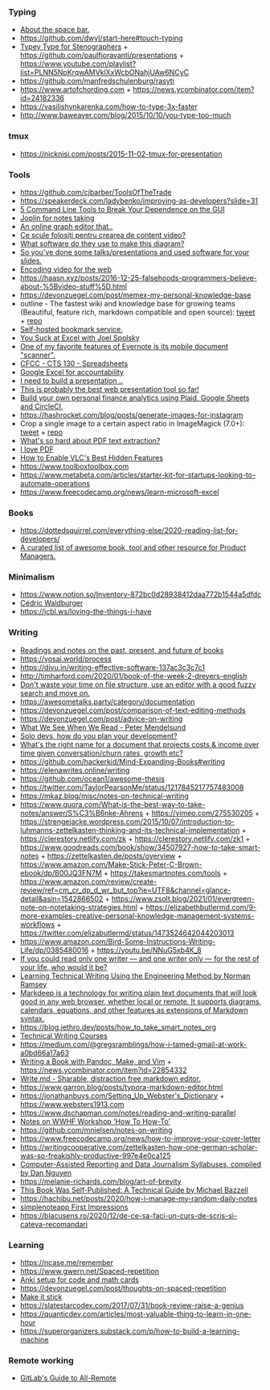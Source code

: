 ### Typing

- [About the space bar.](https://mmazzarolo.com/blog/2019-08-30-about-the-space-bar)
- https://github.com/dwyl/start-here#touch-typing
- [Typey Type for Stenographers](https://didoesdigital.com/typey-type) + https://github.com/paulfioravanti/presentations + https://www.youtube.com/playlist?list=PLNN5NpKrqwAMVklXxWcbONahjUAw6NCyC
- https://github.com/manfredschulenburg/rasyti
- https://www.artofchording.com + https://news.ycombinator.com/item?id=24182336
- https://vasilishynkarenka.com/how-to-type-3x-faster
- http://www.baweaver.com/blog/2015/10/10/you-type-too-much

### tmux

- https://nicknisi.com/posts/2015-11-02-tmux-for-presentation

### Tools

- https://github.com/cjbarber/ToolsOfTheTrade
- https://speakerdeck.com/ladybenko/improving-as-developers?slide=31
- [5 Command Line Tools to Break Your Dependence on the GUI ](https://www.putorius.net/5-cool-command-line-tools.html)
- [Joplin for notes taking](https://twitter.com/adulau/status/1195820269388148738)
- [An online graph editor that..](https://twitter.com/dan_abramov/status/1209920644462366720)
- [Ce scule folosiți pentru crearea de content video?](https://devforum.ro/t/ce-scule-folositi-pentru-crearea-de-content-video/12089)
- [What software do they use to make this diagram?](https://twitter.com/vysecurity/status/1210661290785402880)
- [So you've done some talks/presentations and used software for your slides.](https://twitter.com/TejasKumar_/status/1211314304953307136)
- [Encoding video for the web](https://gist.github.com/Vestride/278e13915894821e1d6f)
- https://haasn.xyz/posts/2016-12-25-falsehoods-programmers-believe-about-%5Bvideo-stuff%5D.html
- https://devonzuegel.com/post/memex-my-personal-knowledge-base
- outline - The fastest wiki and knowledge base for growing teams (Beautiful, feature rich, markdown compatible and open source): [tweet](https://twitter.com/binitamshah/status/1210950621131493377) + [repo](https://github.com/outline/outline)
- [Self-hosted bookmark service.](https://github.com/sissbruecker/linkding)
- [You Suck at Excel with Joel Spolsky](https://youtu.be/0nbkaYsR94c)
- [One of my favorite features of Evernote is its mobile document "scanner".](https://twitter.com/devonzuegel/status/1213576043694632963)
- [CFCC - CTS 130 - Spreadsheets](https://m.youtube.com/playlist?list=PL9gfSIdua13hRbXvsJAgBWZOGrqeI0_ul)
- [Google Excel for accountability](https://twitter.com/kelseymwhelan/status/1080544082139795456)
- [I need to build a presentation ..](https://twitter.com/tannerlinsley/status/1217607012416020480)
- [This is probably the best web presentation tool so far!](https://github.com/ksky521/nodeppt)
- [Build your own personal finance analytics using Plaid, Google Sheets and CircleCI.](https://github.com/yyx990803/build-your-own-mint)
- https://hashrocket.com/blog/posts/generate-images-for-instagram
- Crop a single image to a certain aspect ratio in ImageMagick (7.0+): [tweet](https://twitter.com/danburzo/status/1222441121051267073) + [repo](https://github.com/danburzo/toolbox/blob/master/imagemagick.md)
- [What's so hard about PDF text extraction?](https://www.filingdb.com/pdf-text-extraction)
- [I love PDF](https://geshan.com.np/blog/2020/10/free-productivity-software-increase-efficiency)
- [How to Enable VLC's Best Hidden Features](https://lifehacker.com/the-best-hidden-features-of-vlc-1654434241)
- https://www.toolboxtoolbox.com
- https://www.metabeta.com/articles/starter-kit-for-startups-looking-to-automate-operations
- https://www.freecodecamp.org/news/learn-microsoft-excel

### Books

- https://dottedsquirrel.com/everything-else/2020-reading-list-for-developers/
- [A curated list of awesome book, tool and other resource for Product Managers.](https://github.com/hugo53/awesome-ProductManager)

### Minimalism

- https://www.notion.so/Inventory-872bc0d28938412daa772b1544a5dfdc
- [Cédric Waldburger](https://m.youtube.com/playlist?list=PLFtln-0KmkcMOAqDP4SF3Acd1t081neiu)
- https://jcbl.ws/loving-the-things-i-have

### Writing

- [Readings and notes on the past, present, and future of books](https://github.com/jlevy/on-books)
- https://yosai.world/process
- https://divu.in/writing-effective-software-137ac3c3c7c1
- http://timharford.com/2020/01/book-of-the-week-2-dreyers-english
- [Don't waste your time on file structure, use an editor with a good fuzzy search and move on.](https://twitter.com/aweary/status/1206763785777754117)
- https://awesometalks.party/category/documentation
- https://devonzuegel.com/post/comparison-of-text-editing-methods
- https://devonzuegel.com/post/advice-on-writing
- [What We See When We Read - Peter Mendelsund](https://www.amazon.com/gp/customer-reviews/R2P9ZQ6EDF7WF6/ref=cm_cr_dp_d_rvw_ttl?ie=UTF8&ASIN=0804171637)
- [Solo devs, how do you plan your development?](https://news.ycombinator.com/item?id=21905423)
- [What's the right name for a document that projects costs & income over time given conversation/churn rates, growth etc?](https://twitter.com/jlongster/status/1214259525072642049)
- https://github.com/hackerkid/Mind-Expanding-Books#writing
- https://elenawrites.online/writing
- https://github.com/ocean1/awesome-thesis
- https://twitter.com/TaylorPearsonMe/status/1217845217757483008
- https://mkaz.blog/misc/notes-on-technical-writing
- https://www.quora.com/What-is-the-best-way-to-take-notes/answer/S%C3%B6nke-Ahrens + https://vimeo.com/275530205 + https://strengejacke.wordpress.com/2015/10/07/introduction-to-luhmanns-zettelkasten-thinking-and-its-technical-implementation + https://clerestory.netlify.com/zk + https://clerestory.netlify.com/zk1 + https://www.goodreads.com/book/show/34507927-how-to-take-smart-notes + https://zettelkasten.de/posts/overview + https://www.amazon.com/Make-Stick-Peter-C-Brown-ebook/dp/B00JQ3FN7M + https://takesmartnotes.com/tools + https://www.amazon.com/review/create-review/ref=cm_cr_dp_d_wr_but_top?ie=UTF8&channel=glance-detail&asin=1542866502 + https://www.zsolt.blog/2021/01/evergreen-note-on-notetaking-strategies.html + https://elizabethbutlermd.com/9-more-examples-creative-personal-knowledge-management-systems-workflows + https://twitter.com/elizabutlermd/status/1473524642044203013
- https://www.amazon.com/Bird-Some-Instructions-Writing-Life/dp/0385480016 + https://youtu.be/NNuG5xb4K_8
- [If you could read only one writer — and one writer only — for the rest of your life, who would it be?](https://twitter.com/david_perell/status/1228165158876282882)
- [Learning Technical Writing Using the Engineering Method by Norman Ramsey](https://www.cs.tufts.edu/~nr/pubs/learn.pdf)
- [Markdeep is a technology for writing plain text documents that will look good in any web browser, whether local or remote. It supports diagrams, calendars, equations, and other features as extensions of Markdown syntax.](https://casual-effects.com/markdeep)
- https://blog.jethro.dev/posts/how_to_take_smart_notes_org
- [Technical Writing Courses](https://developers.google.com/tech-writing)
- https://medium.com/@gregsramblings/how-i-tamed-gmail-at-work-a0bd66a17a63
- [Writing a Book with Pandoc, Make, and Vim](https://keleshev.com/my-book-writing-setup) + https://news.ycombinator.com/item?id=22854332
- [Write.md - Sharable, distraction free markdown editor.](https://www.producthunt.com/posts/write-md)
- https://www.garron.blog/posts/typora-markdown-editor.html
- https://jonathanbuys.com/Setting_Up_Webster's_Dictionary + https://www.websters1913.com
- https://www.dschapman.com/notes/reading-and-writing-parallel
- [Notes on WWHF Workshop ‘How To How-To’](https://ianlee1521.com/2020/03/13/wwhf-how-to-howto)
- https://github.com/mnielsen/notes-on-writing
- https://www.freecodecamp.org/news/how-to-improve-your-cover-letter
- https://writingcooperative.com/zettelkasten-how-one-german-scholar-was-so-freakishly-productive-997e4e0ca125
- [Computer-Assisted Reporting and Data Journalism Syllabuses, compiled by Dan Nguyen](https://github.com/dannguyen/journalism-syllabi)
- https://melanie-richards.com/blog/art-of-brevity
- [This Book Was Self-Published: A Technical Guide by Michael Bazzell](https://www.amazon.com/gp/product/B08J7B9Y7H)
- https://hachibu.net/posts/2020/how-i-manage-my-random-daily-notes
- [simplenoteapp First Impressions](https://twitter.com/jsjoeio/status/1354518287980371970)
- https://blacusens.ro/2020/12/de-ce-sa-faci-un-curs-de-scris-si-cateva-recomandari

### Learning

- https://ncase.me/remember
- https://www.gwern.net/Spaced-repetition
- [Anki setup for code and math cards](https://clementc.github.io/blog/2018/08/15/anki_setup)
- https://devonzuegel.com/post/thoughts-on-spaced-repetition
- [Make it stick](https://twitter.com/housecor/status/1206567954906800128)
- https://slatestarcodex.com/2017/07/31/book-review-raise-a-genius
- https://quanticdev.com/articles/most-valuable-thing-to-learn-in-one-hour
- https://superorganizers.substack.com/p/how-to-build-a-learning-machine

### Remote working

- [GitLab's Guide to All-Remote](https://about.gitlab.com/company/culture/all-remote/guide)
